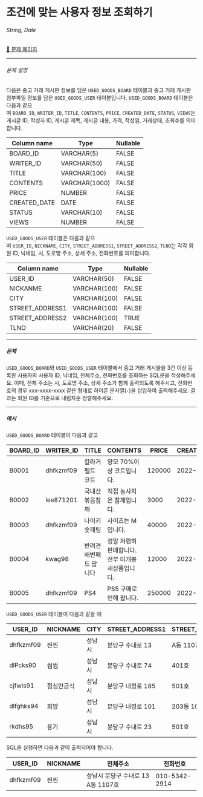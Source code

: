 # 조건에 맞는 사용자 정보 조회하기

###### String, Date

[:link: 문제 페이지](https://school.programmers.co.kr/learn/courses/30/lessons/164670)

---

###### 문제 설명

다음은 중고 거래 게시판 정보를 담은 `USED_GOODS_BOARD` 테이블과 중고 거래 게시판 첨부파일 정보를 담은 `USED_GOODS_USER` 테이블입니다. `USED_GOODS_BOARD` 테이블은 다음과 같으며 `BOARD_ID`, `WRITER_ID`, `TITLE`, `CONTENTS`, `PRICE`, `CREATED_DATE`, `STATUS`, `VIEWS`는 게시글 ID, 작성자 ID, 게시글 제목, 게시글 내용, 가격, 작성일, 거래상태, 조회수를 의미합니다.

| Column name  | Type          | Nullable |
| ------------ | ------------- | -------- |
| BOARD_ID     | VARCHAR(5)    | FALSE    |
| WRITER_ID    | VARCHAR(50)   | FALSE    |
| TITLE        | VARCHAR(100)  | FALSE    |
| CONTENTS     | VARCHAR(1000) | FALSE    |
| PRICE        | NUMBER        | FALSE    |
| CREATED_DATE | DATE          | FALSE    |
| STATUS       | VARCHAR(10)   | FALSE    |
| VIEWS        | NUMBER        | FALSE    |

`USED_GOODS_USER` 테이블은 다음과 같으며 `USER_ID`, `NICKNAME`, `CITY`, `STREET_ADDRESS1`, `STREET_ADDRESS2`, `TLNO`는 각각 회원 ID, 닉네임, 시, 도로명 주소, 상세 주소, 전화번호를 의미합니다.

| Column name     | Type         | Nullable |
| --------------- | ------------ | -------- |
| USER_ID         | VARCHAR(50)  | FALSE    |
| NICKANME        | VARCHAR(100) | FALSE    |
| CITY            | VARCHAR(100) | FALSE    |
| STREET_ADDRESS1 | VARCHAR(100) | FALSE    |
| STREET_ADDRESS2 | VARCHAR(100) | TRUE     |
| TLNO            | VARCHAR(20)  | FALSE    |

---

##### 문제

`USED_GOODS_BOARD`와 `USED_GOODS_USER` 테이블에서 중고 거래 게시물을 3건 이상 등록한 사용자의 사용자 ID, 닉네임, 전체주소, 전화번호를 조회하는 SQL문을 작성해주세요. 이때, 전체 주소는 시, 도로명 주소, 상세 주소가 함께 출력되도록 해주시고, 전화번호의 경우 xxx-xxxx-xxxx 같은 형태로 하이픈 문자열(`-`)을 삽입하여 출력해주세요. 결과는 회원 ID를 기준으로 내림차순 정렬해주세요.

---

##### 예시

`USED_GOODS_BOARD` 테이블이 다음과 같고

| BOARD_ID | WRITER_ID | TITLE                  | CONTENTS                                          | PRICE  | CREATED_DATE | STATUS | VIEWS |
| -------- | --------- | ---------------------- | ------------------------------------------------- | ------ | ------------ | ------ | ----- |
| B0001    | dhfkzmf09 | 칼라거펠트 코트        | 양모 70%이상 코트입니다.                          | 120000 | 2022-10-14   | DONE   | 104   |
| B0002    | lee871201 | 국내산 볶음참깨        | 직접 농사지은 참깨입니다.                         | 3000   | 2022-10-02   | DONE   | 121   |
| B0003    | dhfkzmf09 | 나이키 숏패팅          | 사이즈는 M입니다.                                 | 40000  | 2022-10-17   | DONE   | 98    |
| B0004    | kwag98    | 반려견 배변패드 팝니다 | 정말 저렴히 판매합니다. 전부 미개봉 새상품입니다. | 12000  | 2022-10-01   | DONE   | 250   |
| B0005    | dhfkzmf09 | PS4                    | PS5 구매로인해 팝니다.                            | 250000 | 2022-11-03   | DONE   | 111   |

`USED_GOODS_USER` 테이블이 다음과 같을 때

| USER_ID   | NICKNAME   | CITY   | STREET_ADDRESS1   | STREET_ADDRESS2 | TLNO        |
| --------- | ---------- | ------ | ----------------- | --------------- | ----------- |
| dhfkzmf09 | 찐찐       | 성남시 | 분당구 수내로 13  | A동 1107호      | 01053422914 |
| dlPcks90  | 썹썹       | 성남시 | 분당구 수내로 74  | 401호           | 01034573944 |
| cjfwls91  | 점심만금식 | 성남시 | 분당구 내정로 185 | 501호           | 01036344964 |
| dlfghks94 | 희망       | 성남시 | 분당구 내정로 101 | 203동 102호     | 01032634154 |
| rkdhs95   | 용기       | 성남시 | 분당구 수내로 23  | 501호           | 01074564564 |

SQL을 실행하면 다음과 같이 출력되어야 합니다.

| USER_ID   | NICKNAME | 전체주소                           | 전화번호      |
| --------- | -------- | ---------------------------------- | ------------- |
| dhfkzmf09 | 찐찐     | 성남시 분당구 수내로 13 A동 1107호 | 010-5342-2914 |
